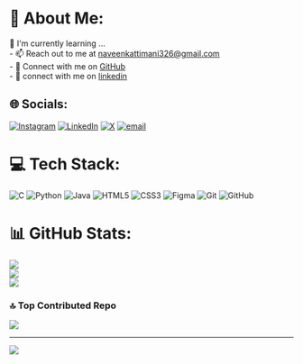 # 💫 About Me:
🌱 I'm currently learning ...<br>- 📫 Reach out to me at [naveenkattimani326@gmail.com](mailto:naveenkattimani326@gmail.com)<br>- 🔗 Connect with me on [GitHub](https://github.com/Naveen-K17)<br>- 🔗 connect with me on [linkedin](https://www.linkedin.com/in/naveen-kattimani-a392a9256/)


## 🌐 Socials:
[![Instagram](https://img.shields.io/badge/Instagram-%23E4405F.svg?logo=Instagram&logoColor=white)](https://instagram.com/https://www.instagram.com/___naveen_17___/) [![LinkedIn](https://img.shields.io/badge/LinkedIn-%230077B5.svg?logo=linkedin&logoColor=white)](https://linkedin.com/in/https://www.linkedin.com/in/naveen-kattimani-a392a9256/) [![X](https://img.shields.io/badge/X-black.svg?logo=X&logoColor=white)](https://x.com/https://x.com/NaveenKatt78612) [![email](https://img.shields.io/badge/Email-D14836?logo=gmail&logoColor=white)](mailto:naveenkattimani326@gmail.com) 

# 💻 Tech Stack:
![C](https://img.shields.io/badge/c-%2300599C.svg?style=for-the-badge&logo=c&logoColor=white) ![Python](https://img.shields.io/badge/python-3670A0?style=for-the-badge&logo=python&logoColor=ffdd54) ![Java](https://img.shields.io/badge/java-%23ED8B00.svg?style=for-the-badge&logo=openjdk&logoColor=white) ![HTML5](https://img.shields.io/badge/html5-%23E34F26.svg?style=for-the-badge&logo=html5&logoColor=white) ![CSS3](https://img.shields.io/badge/css3-%231572B6.svg?style=for-the-badge&logo=css3&logoColor=white) ![Figma](https://img.shields.io/badge/figma-%23F24E1E.svg?style=for-the-badge&logo=figma&logoColor=white) ![Git](https://img.shields.io/badge/git-%23F05033.svg?style=for-the-badge&logo=git&logoColor=white) ![GitHub](https://img.shields.io/badge/github-%23121011.svg?style=for-the-badge&logo=github&logoColor=white)
# 📊 GitHub Stats:
![](https://github-readme-stats.vercel.app/api?username=Naveen-K17&theme=dark&hide_border=false&include_all_commits=false&count_private=false)<br/>
![](https://nirzak-streak-stats.vercel.app/?user=Naveen-K17&theme=dark&hide_border=false)<br/>
![](https://github-readme-stats.vercel.app/api/top-langs/?username=Naveen-K17&theme=dark&hide_border=false&include_all_commits=false&count_private=false&layout=compact)

### 🔝 Top Contributed Repo
![](https://github-contributor-stats.vercel.app/api?username=Naveen-K17&limit=5&theme=dark&combine_all_yearly_contributions=true)

---
[![](https://visitcount.itsvg.in/api?id=Naveen-K17&icon=0&color=0)](https://visitcount.itsvg.in)

<!-- Proudly created with GPRM ( https://gprm.itsvg.in ) -->

